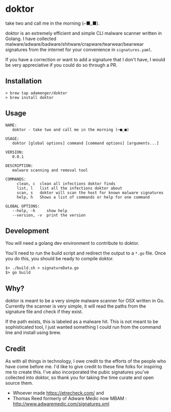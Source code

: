 # doktor

take two and call me in the morning (⌐■_■).

doktor is an extremely efficient and simple CLI malware scanner written in Golang. I have collected malware/adware/badware/shitware/crapware/tearwear/bearwear signatures from the internet for your convenience in `signatures.yaml`. 

If you have a correction or want to add a signature that I don't have, I would be very appreciative if you could do so through a PR.

## Installation 
```
> brew tap adamenger/doktor
> brew install doktor
```

## Usage
```
NAME:
   doktor - take two and call me in the morning (⌐■_■)

USAGE:
   doktor [global options] command [command options] [arguments...]

VERSION:
   0.0.1

DESCRIPTION:
   malware scanning and removal tool

COMMANDS:
     clean, c  clean all infections doktor finds
     list, l   list all the infections doktor about
     scan, s   doktor will scan the host for known malware signatures
     help, h   Shows a list of commands or help for one command

GLOBAL OPTIONS:
   --help, -h     show help
   --version, -v  print the version
```

## Development

You will need a golang dev environment to contribute to doktor.

You'll need to run the build script and redirect the output to a `*.go` file. Once you do this, you should be ready to compile doktor.

```
$> ./build.sh > signatureData.go
$> go build
```


## Why?

doktor is meant to be a very simple malware scanner for OSX written in Go. Currently the scanner is very simple, it will read the paths from the signature file and check if they exist.

If the path exists, this is labeled as a malware hit. This is not meant to be sophisticated tool, I just wanted something I could run from the command line and install using brew.

## Credit
As with all things in technology, I owe credit to the efforts of the people who have come before me. I'd like to give credit to these fine folks for inspiring me to create this. I've also incorporated the pubic signatures you've collected into doktor, so thank you for taking the time curate and open source them.

* Whoever made https://etrecheck.com/ and
* Thomas Reed formerly of Adware Medic now MBAM : http://www.adwaremedic.com/signatures.xml
